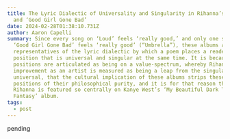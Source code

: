 ```yaml
---
title: The Lyric Dialectic of Universality and Singularity in Rihanna’s ‘Loud’
  and ‘Good Girl Gone Bad’
date: 2024-02-28T01:38:10.731Z
author: Aaron Capelli
summary: Since every song on ‘Loud’ feels ‘really good,’ and only one song on
  ‘Good Girl Gone Bad’ feels ‘really good’ (“Umbrella”), these albums are
  representatives of the lyric dialectic by which a poem places a reader in a
  position that is universal and singular at the same time. It is because these
  positions are articulated as being on a value-spectrum, whereby Rihanna’s
  improvement as an artist is measured as being a leap from the singular to the
  universal, that the cultural implication of these albums strips these
  positions of their philosophical purity, and it is for that reason that
  Rihanna is featured so centrally on Kanye West’s ‘My Beautiful Dark Twisted
  Fantasy’ album.
tags:
  - post
---
```

pending

